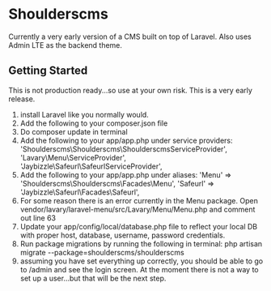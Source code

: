 # Shoulderscms
Currently a very early version of a CMS built on top of Laravel. Also uses Admin LTE as the backend theme.

## Getting Started
This is not production ready...so use at your own risk. This is a very early release.

1. install Laravel like you normally would.
2. Add the following to your composer.json file
3. Do composer update in terminal
4. Add the following to your app/app.php under service providers:
		'Shoulderscms\Shoulderscms\ShoulderscmsServiceProvider',
		'Lavary\Menu\ServiceProvider',
		'Jaybizzle\Safeurl\SafeurlServiceProvider',
5. Add the following to your app/app.php under aliases:
		'Menu'				=> 'Shoulderscms\Shoulderscms\Facades\Menu',
		'Safeurl'           => 'Jaybizzle\Safeurl\Facades\Safeurl',
6. For some reason there is an error currently in the Menu package. Open vendor/lavary/laravel-menu/src/Lavary/Menu/Menu.php and comment out line 63
7. Update your app/config/local/database.php file to reflect your local DB with proper host, database, username, password credentials.
8. Run package migrations by running the following in terminal:
	php artisan migrate --package=shoulderscms/shoulderscms
9. assuming you have set everything up correctly, you should be able to go to /admin and see the login screen. At the moment there is not a way to set up a user...but that will be the next step.